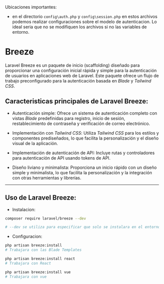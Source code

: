 Ubicaciones importantes:

- en el directorio `config\auth.php` y `config\session.php` en estos archivos podemos realizar configuraciones sobre el modelo de autenticacion. Lo ideal seria que no se modifiquen los archivos si no las variables de entorno.

# Breeze

Laravel Breeze es un paquete de inicio (scaffolding) diseñado para proporcionar una configuración inicial rápida y simple para la autenticación de usuarios en aplicaciones web de Laravel. Este paquete ofrece un flujo de trabajo preconfigurado para la autenticación basada en _Blade_ y _Tailwind CSS_.

## Caracteristicas principales de Laravel Breeze:

- Autenticación simple: Ofrece un sistema de autenticación completo con vistas _Blade_ predefinidas para registro, inicio de sesión, restablecimiento de contraseña y verificación de correo electrónico.

- Implementación con _Tailwind CSS_: Utiliza _Tailwind CSS_ para los estilos y componentes prediseñados, lo que facilita la personalización y el diseño visual de la aplicación.

- Implementación de autenticación de API: Incluye rutas y controladores para autenticación de API usando tokens de API.

- Diseño liviano y minimalista: Proporciona un inicio rápido con un diseño simple y minimalista, lo que facilita la personalización y la integración con otras herramientas y librerías.

---

## Uso de Laravel Breeze:

- Instalacion:

```bash
composer require laravel/breeze --dev

# --dev se utiliza para especificar que solo se instalara en el entorno de desarrollo
```

- Configuracion:

```bash
php artisan breeze:install
# Trabajara con las Blade Templates

php artisan breeze:install react
# Trabajara con React

php artisan breeze:install vue
# Trabajara con vue
```

